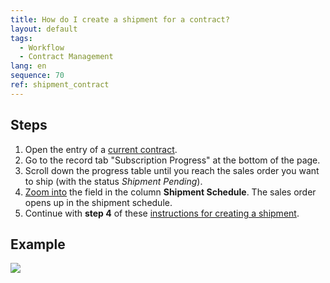 ```yaml
---
title: How do I create a shipment for a contract?
layout: default
tags:
  - Workflow
  - Contract Management
lang: en
sequence: 70
ref: shipment_contract
---
```


## Steps
1. Open the entry of a [current contract](Create_subscription_contract).
1. Go to the record tab "Subscription Progress" at the bottom of the page.
1. Scroll down the progress table until you reach the sales order you want to ship (with the status *Shipment Pending*).
1. [Zoom into](Zoom_into_table_field) the field in the column **Shipment Schedule**. The sales order opens up in the shipment schedule.
1. Continue with **step 4** of these [instructions for creating a shipment](Ship_SalesOrder).

## Example
![](assets/shipment_contract.gif)
